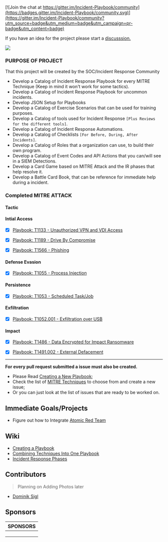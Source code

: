 
[![Join the chat at https://gitter.im/Incident-Playbook/community](https://badges.gitter.im/Incident-Playbook/community.svg)](https://gitter.im/Incident-Playbook/community?utm_source=badge&utm_medium=badge&utm_campaign=pr-badge&utm_content=badge)


If you have an idea for the project please start a [discusssion.](https://github.com/austinsonger/Incident-Playbook/discussions/new)

![](https://i.imgur.com/DLj8Enw.png)

### PURPOSE OF PROJECT

That this project will be created by the SOC/Incident Response Community

- Develop a Catalog of Incident Response Playbook for every MITRE Technique (Keep in mind it won't work for some tactics). 
- Develop a Catalog of Incident Response Playbook for uncommon incidents.
- Develop JSON Setup for Playbooks 
- Develop a Catalog of Exercise Scenarios that can be used for training purposes.
- Develop a Catalog of tools used for Incident Response `[Plus Reviews for the different tools]`.
- Develop a Catalog of Incident Response Automations. 
- Develop a Catalog of Checklists `[For Before, During, After Incidents]`. 
- Develop a Catalog of Roles that a organization can use, to build their own program.
- Develop a Catalog of Event Codes and API Actions that you can/will see in a SIEM Detections.
- Develop a Card Game based on MITRE Attack and the IR phases that help resolve it.
- Develop a Battle Card Book, that can be reference for immediate help during a incident. 

### Completed MITRE ATTACK



#### Tactic

#### Intial Access

- [X] [Playbook: T1133 - Unauthorized VPN and VDI Access](/Playbooks/MITRE-ATTACK/Initial%20Access/T1133-Unauthorized-VPN-and-VDI-Access.md)
- [X] [Playbook: T1189 - Drive By Compromise](/Playbooks/MITRE-ATTACK/Initial%20Access/T1189-Drive-By-Compromise.md)
- [X] [Playbook: T1566 - Phishing](/Playbooks/MITRE-ATTACK/Initial%20Access/T1566-Phishing-(T1566.001-T1566.002-T1566.003).md)


#### Defense Evasion

- [X] [Playbook: T1055 - Process Injection](/Playbooks/MITRE-ATTACK/Defense%20Evasion/T1055-Process-Injection.md)


#### Persistence

- [X] [Playbook: T1053 - Scheduled Task/Job](/Playbooks/MITRE-ATTACK/Persistence/T1053-Scheduled-Task-Job.md)

#### Exfiltration

- [X] [Playbook: T1052.001 - Exfiltration over USB](/Playbooks/MITRE-ATTACK/Exfiltration/T1052.001%20-%20Exfiltration%20over%20USB.md)

#### Impact

- [X] [Playbook: T1486 - Data Encrypted for Impact Ransomware](/Playbooks/MITRE-ATTACK/Impact/T1486-Data-Encrypted-for-Impact-Ransomware.md)
- [X] [Playbook: T1491.002 - External Defacement](/Playbooks/MITRE-ATTACK/Impact/T1491-Defacement-(T1491.001%2CT1491.002).md#playbook-external-defacement)



---------------------
**For every pull request submitted a issue must also be created.** 
- Please Read [Creating a New Playbook](https://github.com/austinsonger/Cyber-Incident-Response-Playbooks/wiki/Creating-a-New-Playbook);
- Check the list of [MITRE Techniques](https://github.com/austinsonger/Cyber-Incident-Response-Playbooks/wiki/MITRE-Techniques) to choose from and create a new issue;
- Or you can just look at the list of issues that are ready to be worked on.

## Immediate Goals/Projects
-  Figure out how to Integrate [Atomic Red Team](https://github.com/redcanaryco/atomic-red-team/)

## Wiki
- [Creating a Playbook](https://github.com/austinsonger/Incident-Playbook/wiki/Creating-a-New-Playbook)
- [Combining Techniques Into One Playbook](https://github.com/austinsonger/Incident-Playbook/wiki/What-do-if-you-think-combining-techniques-into-one-playbook)
- [Incident Response Phases](https://github.com/austinsonger/Incident-Playbook/wiki/Incident-Response-Phases)


## Contributors
> Planning on Adding Photos later
- [Dominik Sigl](https://github.com/sn0b4ll)

## Sponsors

|SPONSORS|
|---|
|   |
|   |
|   |



